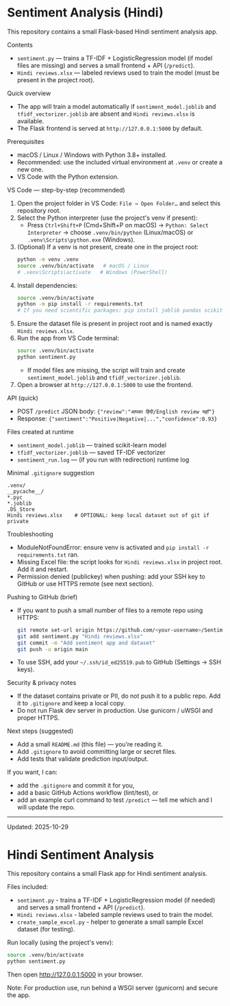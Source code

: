 # Sentiment Analysis (Hindi)

This repository contains a small Flask-based Hindi sentiment analysis app.

Contents
- `sentiment.py` — trains a TF-IDF + LogisticRegression model (if model files are missing) and serves a small frontend + API (`/predict`).
- `Hindi reviews.xlsx` — labeled reviews used to train the model (must be present in the project root).

Quick overview
- The app will train a model automatically if `sentiment_model.joblib` and `tfidf_vectorizer.joblib` are absent and `Hindi reviews.xlsx` is available.
- The Flask frontend is served at `http://127.0.0.1:5000` by default.

Prerequisites
- macOS / Linux / Windows with Python 3.8+ installed.
- Recommended: use the included virtual environment at `.venv` or create a new one.
- VS Code with the Python extension.

VS Code — step-by-step (recommended)
1. Open the project folder in VS Code: `File → Open Folder…` and select this repository root.
2. Select the Python interpreter (use the project's venv if present):
   - Press `Ctrl+Shift+P` (Cmd+Shift+P on macOS) → `Python: Select Interpreter` → choose `.venv/bin/python` (Linux/macOS) or `.venv\Scripts\python.exe` (Windows).
3. (Optional) If a venv is not present, create one in the project root:
   ```bash
   python -m venv .venv
   source .venv/bin/activate   # macOS / Linux
   # .venv\Scripts\activate   # Windows (PowerShell)
   ```
4. Install dependencies:
   ```bash
   source .venv/bin/activate
   python -m pip install -r requirements.txt
   # If you need scientific packages: pip install joblib pandas scikit-learn openpyxl flask-cors
   ```
5. Ensure the dataset file is present in project root and is named exactly `Hindi reviews.xlsx`.
6. Run the app from VS Code terminal:
   ```bash
   source .venv/bin/activate
   python sentiment.py
   ```
   - If model files are missing, the script will train and create `sentiment_model.joblib` and `tfidf_vectorizer.joblib`.
7. Open a browser at `http://127.0.0.1:5000` to use the frontend.

API (quick)
- POST `/predict` JSON body: `{"review":"आपका हिंदी/English review यहाँ"}`
- Response: `{"sentiment":"Positive|Negative|...","confidence":0.93}`

Files created at runtime
- `sentiment_model.joblib` — trained scikit-learn model
- `tfidf_vectorizer.joblib` — saved TF-IDF vectorizer
- `sentiment_run.log` — (if you run with redirection) runtime log

Minimal `.gitignore` suggestion
```
.venv/
__pycache__/
*.pyc
*.joblib
.DS_Store
Hindi reviews.xlsx    # OPTIONAL: keep local dataset out of git if private
```

Troubleshooting
- ModuleNotFoundError: ensure venv is activated and `pip install -r requirements.txt` ran.
- Missing Excel file: the script looks for `Hindi reviews.xlsx` in project root. Add it and restart.
- Permission denied (publickey) when pushing: add your SSH key to GitHub or use HTTPS remote (see next section).

Pushing to GitHub (brief)
- If you want to push a small number of files to a remote repo using HTTPS:
  ```bash
  git remote set-url origin https://github.com/<your-username>/Sentiment_Analysis_HindiVersion.git
  git add sentiment.py "Hindi reviews.xlsx"
  git commit -m "Add sentiment app and dataset"
  git push -u origin main
  ```
- To use SSH, add your `~/.ssh/id_ed25519.pub` to GitHub (Settings → SSH keys).

Security & privacy notes
- If the dataset contains private or PII, do not push it to a public repo. Add it to `.gitignore` and keep a local copy.
- Do not run Flask dev server in production. Use gunicorn / uWSGI and proper HTTPS.

Next steps (suggested)
- Add a small `README.md` (this file) — you’re reading it.
- Add `.gitignore` to avoid committing large or secret files.
- Add tests that validate prediction input/output.

If you want, I can:
- add the `.gitignore` and commit it for you,
- add a basic GitHub Actions workflow (lint/test), or
- add an example curl command to test `/predict` — tell me which and I will update the repo.

---
Updated: 2025-10-29
# Hindi Sentiment Analysis

This repository contains a small Flask app for Hindi sentiment analysis.

Files included:

- `sentiment.py` - trains a TF-IDF + LogisticRegression model (if needed) and serves a small frontend + API (`/predict`).
- `Hindi reviews.xlsx` - labeled sample reviews used to train the model.
- `create_sample_excel.py` - helper to generate a small sample Excel dataset (for testing).

Run locally (using the project's venv):

```bash
source .venv/bin/activate
python sentiment.py
```

Then open http://127.0.0.1:5000 in your browser.

Note: For production use, run behind a WSGI server (gunicorn) and secure the app.

